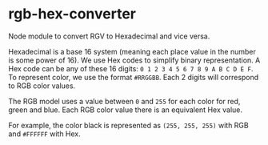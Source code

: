# rgb-hex-converter

Node module to convert RGV to Hexadecimal and vice versa.

Hexadecimal is a base 16 system (meaning each place value in the number is some power of 16). We use Hex codes to simplify binary representation. A Hex code can be any of these 16 digits: `0 1 2 3 4 5 6 7 8 9 A B C D E F`. To represent color, we use the format `#RRGGBB`. Each 2 digits will correspond to RGB color values.

The RGB model uses a value between `0` and `255` for each color for red, green and blue. Each RGB color value there is an equivalent Hex value.

For example, the color black is represented as `(255, 255, 255)` with RGB and `#FFFFFF` with Hex.

